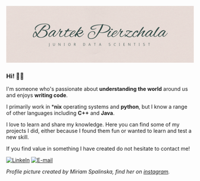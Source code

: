 ![Header image](https://raw.githubusercontent.com/BE-Pierzchala/BE-Pierzchala/main/Assets/background.png)

### Hi! 👋🏻

I'm someone who's passionate about **understanding the world** around us and enjoys **writing code**.

I primarily work in ***nix** operating systems and **python**, but I know a range of other languages including **C++** and **Java**.

I love to learn and share my knowledge. Here you can find some of my projects I did, either because I found them fun or wanted to learn and test a new skill.

If you find value in something I have created do not hesitate to contact me!

[![LinkeIn](https://img.shields.io/badge/LinkedIn-0077B5?style=for-the-badge&logo=linkedin&logoColor=white)](https://www.linkedin.com/in/be-pierzchala/)
[![E-mail](https://img.shields.io/badge/Gmail-D14836?style=for-the-badge&logo=gmail&logoColor=white)](mailto:bartek.e.pierzchala@gmail.com)

*Profile picture created by Miriam Spalinska, find her on [instagram](https://www.instagram.com/miriamspalinski/).*
